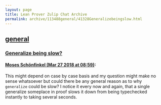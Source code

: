 ```yaml
---
layout: page
title: Lean Prover Zulip Chat Archive 
permalink: archive/113488general/41328Generalizebeingslow.html
---
```


## [general](index.html)
### [Generalize being slow?](41328Generalizebeingslow.html)

#### [Moses Schönfinkel (Mar 27 2018 at 08:59)](https://leanprover.zulipchat.com/#narrow/stream/113488-general/topic/Generalize%20being%20slow%3F/near/124261285):
This might depend on case by case basis and my question might make no sense whatsoever but could there be any general reason as to why `generalize` could be slow? I notice it every now and again, that a single generalize someplace in proof slows it down from being typechecked instantly to taking several seconds.

